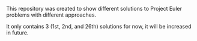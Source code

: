 This repository was created to show different solutions to Project Euler problems with different approaches.

It only contains 3 (1st, 2nd, and 26th) solutions for now, it will be increased in future.
